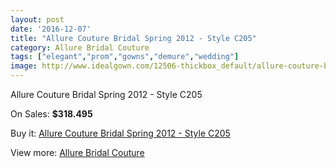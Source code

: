 ```yaml
---
layout: post
date: '2016-12-07'
title: "Allure Couture Bridal Spring 2012 - Style C205"
category: Allure Bridal Couture
tags: ["elegant","prom","gowns","demure","wedding"]
image: http://www.idealgown.com/12506-thickbox_default/allure-couture-bridal-spring-2012-style-c205.jpg
---
```

Allure Couture Bridal Spring 2012 - Style C205

On Sales: **$318.495**
<a href="https://www.idealgown.com/en/allure-bridal-couture/5038-allure-couture-bridal-spring-2012-style-c205.html"><amp-img layout="responsive" width="600" height="600" src="//www.idealgown.com/12506-thickbox_default/allure-couture-bridal-spring-2012-style-c205.jpg" alt="Allure Couture Bridal Spring 2012 - Style C205 0" /></a>
<a href="https://www.idealgown.com/en/allure-bridal-couture/5038-allure-couture-bridal-spring-2012-style-c205.html"><amp-img layout="responsive" width="600" height="600" src="//www.idealgown.com/12507-thickbox_default/allure-couture-bridal-spring-2012-style-c205.jpg" alt="Allure Couture Bridal Spring 2012 - Style C205 1" /></a>

Buy it: [Allure Couture Bridal Spring 2012 - Style C205](https://www.idealgown.com/en/allure-bridal-couture/5038-allure-couture-bridal-spring-2012-style-c205.html "Allure Couture Bridal Spring 2012 - Style C205")

View more: [Allure Bridal Couture](https://www.idealgown.com/en/64-allure-bridal-couture "Allure Bridal Couture")